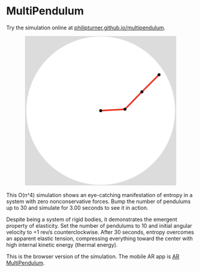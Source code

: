 # MultiPendulum

Try the simulation online at [philipturner.github.io/multipendulum](https://philipturner.github.io/multipendulum).

<p align="center">
  <img src="images/multipendulum.png" alt="Screenshot of MultiPendulum running with three pendulums" width="80%">
</p>

This O(n^4) simulation shows an eye-catching manifestation of entropy in a system with zero nonconservative forces. Bump the number of pendulums up to 30 and simulate for 3.00 seconds to see it in action.

Despite being a system of rigid bodies, it demonstrates the emergent property of elasticity. Set the number of pendulums to 10 and initial angular velocity to +1 rev/s counterclockwise. After 30 seconds, entropy overcomes an apparent elastic tension, compressing everything toward the center with high internal kinetic energy (thermal energy).

This is the browser version of the simulation. The mobile AR app is [AR MultiPendulum](https://github.com/philipturner/ar-multipendulum).
